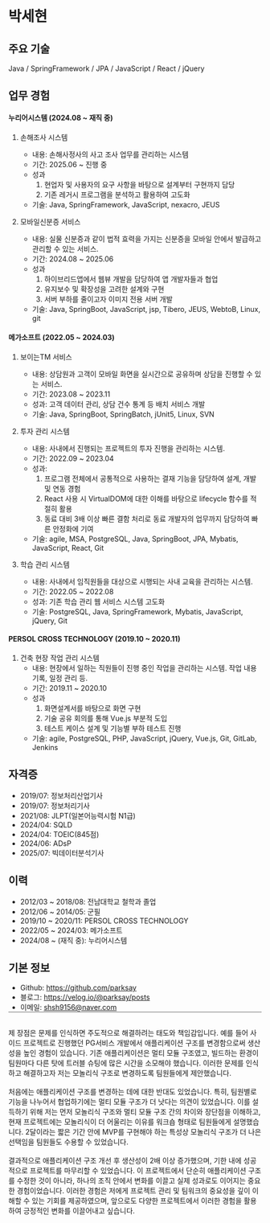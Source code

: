# 박세현  

## 주요 기술
Java / SpringFramework / JPA / JavaScript / React / jQuery 


## 업무 경험

#### 누리어시스템 (2024.08 ~ 재직 중)
1. 손해조사 시스템
    - 내용: 손해사정사의 사고 조사 업무를 관리하는 시스템 
    - 기간: 2025.06 ~ 진행 중
    - 성과
        1) 현업자 및 사용자의 요구 사항을 바탕으로 설계부터 구현까지 담당
        2) 기존 레거시 프로그램을 분석하고 활용하여 고도화
    - 기술: Java, SpringFramework, JavaScript, nexacro, JEUS

2. 모바일신분증 서비스
    - 내용: 실물 신분증과 같이 법적 효력을 가지는 신분증을 모바일 안에서 발급하고 관리할 수 있는 서비스.
    - 기간: 2024.08 ~ 2025.06
    - 성과
        1) 하이브리드앱에서 웹뷰 개발을 담당하여 앱 개발자들과 협업
        2) 유지보수 및 확장성을 고려한 설계와 구현
        3) 서버 부하를 줄이고자 이미지 전용 서버 개발
    - 기술: Java, SpringBoot, JavaScript, jsp, Tibero, JEUS, WebtoB, Linux, git

#### 메가소프트 (2022.05 ~ 2024.03)
1. 보이는TM 서비스
    - 내용: 상담원과 고객이 모바일 화면을 실시간으로 공유하며 상담을 진행할 수 있는 서비스.
    - 기간: 2023.08 ~ 2023.11
    - 성과: 고객 데이터 관리, 상담 건수 통계 등 배치 서비스 개발
    - 기술: Java, SpringBoot, SpringBatch, jUnit5, Linux, SVN

2. 투자 관리 시스템
    - 내용: 사내에서 진행되는 프로젝트의 투자 진행을 관리하는 시스템.
    - 기간: 2022.09 ~ 2023.04
    - 성과:
        1) 프로그램 전체에서 공통적으로 사용하는 결재 기능을 담당하여 설계, 개발 및 연동 경험
        2) React 사용 시 VirtualDOM에 대한 이해를 바탕으로 lifecycle 함수를 적절히 활용
        3) 동료 대비 3배 이상 빠른 결함 처리로 동료 개발자의 업무까지 담당하여 빠른 안정화에 기여
    - 기술: agile, MSA, PostgreSQL, Java, SpringBoot, JPA, Mybatis, JavaScript, React, Git

3.  학습 관리 시스템
    - 내용: 사내에서 임직원들을 대상으로 시행되는 사내 교육을 관리하는 시스템.
    - 기간: 2022.05 ~ 2022.08
    - 성과: 기존 학습 관리 웹 서비스 시스템 고도화
    - 기술: PostgreSQL, Java, SpringFramework, Mybatis, JavaScript, jQuery, Git

#### PERSOL CROSS TECHNOLOGY (2019.10 ~ 2020.11)
1. 건축 현장 작업 관리 시스템
    - 내용: 현장에서 일하는 직원들이 진행 중인 작업을 관리하는 시스템. 작업 내용 기록, 일정 관리 등.
    - 기간: 2019.11 ~ 2020.10
    - 성과
        1) 화면설계서를 바탕으로 화면 구현
        2) 기술 공유 회의를 통해 Vue.js 부분적 도입
        3) 테스트 케이스 설계 및 기능별 부하 테스트 진행
    - 기술: agile, PostgreSQL, PHP, JavaScript, jQuery, Vue.js, Git, GitLab, Jenkins  

## 자격증

- 2019/07: 정보처리산업기사
- 2019/07: 정보처리기사
- 2021/08: JLPT(일본어능력시험 N1급)
- 2024/04: SQLD
- 2024/04: TOEIC(845점)
- 2024/06: ADsP 
- 2025/07: 빅데이터분석기사


## 이력
- 2012/03 ~ 2018/08: 전남대학교 철학과 졸업
- 2012/06 ~ 2014/05: 군필
- 2019/10 ~ 2020/11: PERSOL CROSS TECHNOLOGY
- 2022/05 ~ 2024/03: 메가소프트
- 2024/08 ~ (재직 중): 누리어시스템


## 기본 정보
- Github: https://github.com/parksay
- 블로그: https://velog.io/@parksay/posts
- 이메일: shsh9156@naver.com

<div style="position: relative; margin-top: -15px; opacity: 0.5;">
  <hr style="border: none; border-top: 1px solid #aaa; margin: 0;" />
</div>

## 
제 장점은 문제를 인식하면 주도적으로 해결하려는 태도와 책임감입니다.
예를 들어 사이드 프로젝트로 진행했던 PG서비스 개발에서 애플리케이션 구조를 변경함으로써 생산성을 높인 경험이 있습니다.
기존 애플리케이션은 멀티 모듈 구조였고, 빌드하는 환경이 팀원마다 다른 탓에 트러블 슈팅에 많은 시간을 소모해야 했습니다.
이러한 문제를 인식하고 해결하고자 저는 모놀리식 구조로 변경하도록 팀원들에게 제안했습니다.
<br>
<br>
처음에는 애플리케이션 구조를 변경하는 데에 대한 반대도 있었습니다.
특히, 팀원별로 기능을 나누어서 협업하기에는 멀티 모듈 구조가 더 낫다는 의견이 있었습니다.
이를 설득하기 위해 저는 먼저 모놀리식 구조와 멀티 모듈 구조 간의 차이와 장단점을 이해하고, 현재 프로젝트에는 모놀리식이 더 어울리는 이유를 워크숍 형태로 팀원들에게 설명했습니다.
2달이라는 짧은 기간 안에 MVP를 구현해야 하는 특성상 모놀리식 구조가 더 나은 선택임을 팀원들도 수용할 수 있었습니다.
<br>
<br>
결과적으로 애플리케이션 구조 개선 후 생산성이 2배 이상 증가했으며, 기한 내에 성공적으로 프로젝트를 마무리할 수 있었습니다.
이 프로젝트에서 단순히 애플리케이션 구조를 수정한 것이 아니라, 하나의 조직 안에서 변화를 이끌고 실제 성과로도 이어지는 중요한 경험이었습니다.
이러한 경험은 저에게 프로젝트 관리 및 팀워크의 중요성을 깊이 이해할 수 있는 기회를 제공하였으며, 앞으로도 다양한 프로젝트에서 이러한 경험을 활용하여 긍정적인 변화를 이끌어내고 싶습니다.

